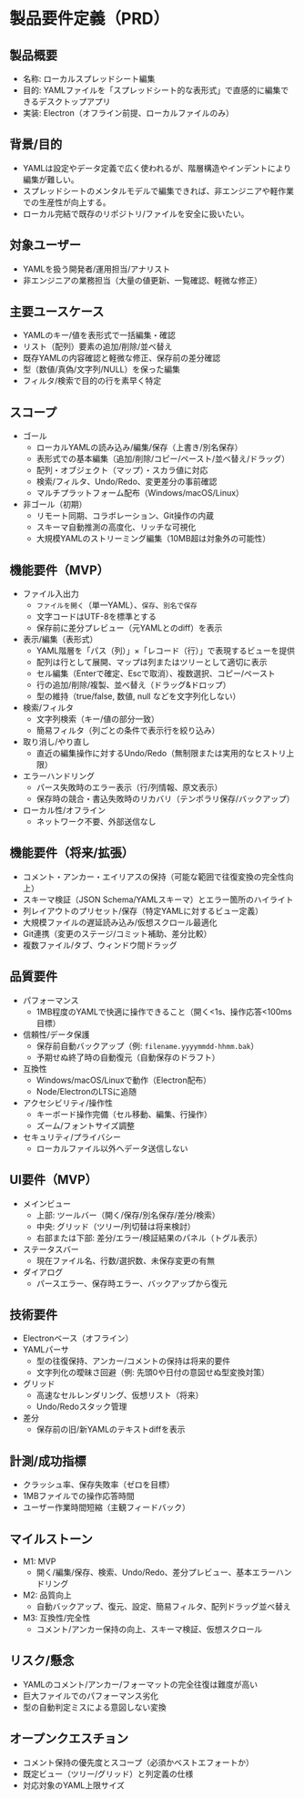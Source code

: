 # 製品要件定義（PRD）

## 製品概要
- 名称: ローカルスプレッドシート編集
- 目的: YAMLファイルを「スプレッドシート的な表形式」で直感的に編集できるデスクトップアプリ
- 実装: Electron（オフライン前提、ローカルファイルのみ）

## 背景/目的
- YAMLは設定やデータ定義で広く使われるが、階層構造やインデントにより編集が難しい。
- スプレッドシートのメンタルモデルで編集できれば、非エンジニアや軽作業での生産性が向上する。
- ローカル完結で既存のリポジトリ/ファイルを安全に扱いたい。

## 対象ユーザー
- YAMLを扱う開発者/運用担当/アナリスト
- 非エンジニアの業務担当（大量の値更新、一覧確認、軽微な修正）

## 主要ユースケース
- YAMLのキー/値を表形式で一括編集・確認
- リスト（配列）要素の追加/削除/並べ替え
- 既存YAMLの内容確認と軽微な修正、保存前の差分確認
- 型（数値/真偽/文字列/NULL）を保った編集
- フィルタ/検索で目的の行を素早く特定

## スコープ
- ゴール
  - ローカルYAMLの読み込み/編集/保存（上書き/別名保存）
  - 表形式での基本編集（追加/削除/コピー/ペースト/並べ替え/ドラッグ）
  - 配列・オブジェクト（マップ）・スカラ値に対応
  - 検索/フィルタ、Undo/Redo、変更差分の事前確認
  - マルチプラットフォーム配布（Windows/macOS/Linux）
- 非ゴール（初期）
  - リモート同期、コラボレーション、Git操作の内蔵
  - スキーマ自動推測の高度化、リッチな可視化
  - 大規模YAMLのストリーミング編集（10MB超は対象外の可能性）

## 機能要件（MVP）
- ファイル入出力
  - `ファイルを開く`（単一YAML）、`保存`、`別名で保存`
  - 文字コードはUTF-8を標準とする
  - 保存前に差分プレビュー（元YAMLとのdiff）を表示
- 表示/編集（表形式）
  - YAML階層を「パス（列）」×「レコード（行）」で表現するビューを提供
  - 配列は行として展開、マップは列またはツリーとして適切に表示
  - セル編集（Enterで確定、Escで取消）、複数選択、コピー/ペースト
  - 行の追加/削除/複製、並べ替え（ドラッグ&ドロップ）
  - 型の維持（true/false, 数値, null などを文字列化しない）
- 検索/フィルタ
  - 文字列検索（キー/値の部分一致）
  - 簡易フィルタ（列ごとの条件で表示行を絞り込み）
- 取り消し/やり直し
  - 直近の編集操作に対するUndo/Redo（無制限または実用的なヒストリ上限）
- エラーハンドリング
  - パース失敗時のエラー表示（行/列情報、原文表示）
  - 保存時の競合・書込失敗時のリカバリ（テンポラリ保存/バックアップ）
- ローカル性/オフライン
  - ネットワーク不要、外部送信なし

## 機能要件（将来/拡張）
- コメント・アンカー・エイリアスの保持（可能な範囲で往復変換の完全性向上）
- スキーマ検証（JSON Schema/YAMLスキーマ）とエラー箇所のハイライト
- 列レイアウトのプリセット/保存（特定YAMLに対するビュー定義）
- 大規模ファイルの遅延読み込み/仮想スクロール最適化
- Git連携（変更のステージ/コミット補助、差分比較）
- 複数ファイル/タブ、ウィンドウ間ドラッグ

## 品質要件
- パフォーマンス
  - 1MB程度のYAMLで快適に操作できること（開く<1s、操作応答<100ms目標）
- 信頼性/データ保護
  - 保存前自動バックアップ（例: `filename.yyyymmdd-hhmm.bak`）
  - 予期せぬ終了時の自動復元（自動保存のドラフト）
- 互換性
  - Windows/macOS/Linuxで動作（Electron配布）
  - Node/ElectronのLTSに追随
- アクセシビリティ/操作性
  - キーボード操作完備（セル移動、編集、行操作）
  - ズーム/フォントサイズ調整
- セキュリティ/プライバシー
  - ローカルファイル以外へデータ送信しない

## UI要件（MVP）
- メインビュー
  - 上部: ツールバー（開く/保存/別名保存/差分/検索）
  - 中央: グリッド（ツリー/列切替は将来検討）
  - 右部または下部: 差分/エラー/検証結果のパネル（トグル表示）
- ステータスバー
  - 現在ファイル名、行数/選択数、未保存変更の有無
- ダイアログ
  - パースエラー、保存時エラー、バックアップから復元

## 技術要件
- Electronベース（オフライン）
- YAMLパーサ
  - 型の往復保持、アンカー/コメントの保持は将来的要件
  - 文字列化の曖昧さ回避（例: 先頭0や日付の意図せぬ型変換対策）
- グリッド
  - 高速なセルレンダリング、仮想リスト（将来）
  - Undo/Redoスタック管理
- 差分
  - 保存前の旧/新YAMLのテキストdiffを表示

## 計測/成功指標
- クラッシュ率、保存失敗率（ゼロを目標）
- 1MBファイルでの操作応答時間
- ユーザー作業時間短縮（主観フィードバック）

## マイルストーン
- M1: MVP
  - 開く/編集/保存、検索、Undo/Redo、差分プレビュー、基本エラーハンドリング
- M2: 品質向上
  - 自動バックアップ、復元、設定、簡易フィルタ、配列ドラッグ並べ替え
- M3: 互換性/完全性
  - コメント/アンカー保持の向上、スキーマ検証、仮想スクロール

## リスク/懸念
- YAMLのコメント/アンカー/フォーマットの完全往復は難度が高い
- 巨大ファイルでのパフォーマンス劣化
- 型の自動判定ミスによる意図しない変換

## オープンクエスチョン
- コメント保持の優先度とスコープ（必須かベストエフォートか）
- 既定ビュー（ツリー/グリッド）と列定義の仕様
- 対応対象のYAML上限サイズ

